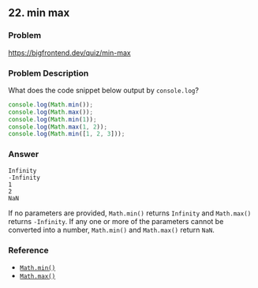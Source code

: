 ## 22. min max

### Problem

https://bigfrontend.dev/quiz/min-max

### Problem Description

What does the code snippet below output by `console.log`?

```js
console.log(Math.min());
console.log(Math.max());
console.log(Math.min(1));
console.log(Math.max(1, 2));
console.log(Math.min([1, 2, 3]));
```

### Answer

```
Infinity
-Infinity
1
2
NaN
```

If no parameters are provided, `Math.min()` returns `Infinity` and `Math.max()` returns `-Infinity`. If any one or more of the parameters cannot be converted into a number, `Math.min()` and `Math.max()` return `NaN`.

### Reference

- [`Math.min()`](https://developer.mozilla.org/en-US/docs/Web/JavaScript/Reference/Global_Objects/Math/min)
- [`Math.max()`](https://developer.mozilla.org/en-US/docs/Web/JavaScript/Reference/Global_Objects/Math/max)
